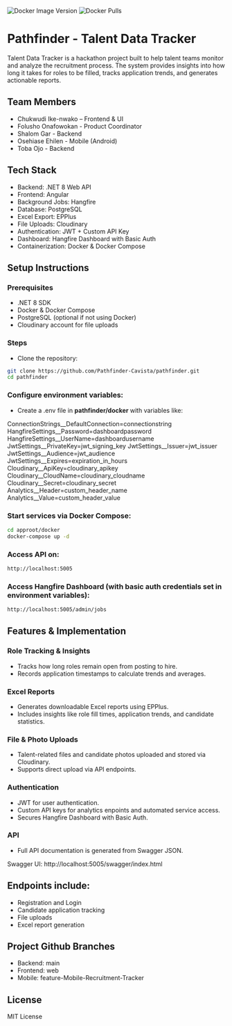 ![Docker Image Version](https://img.shields.io/docker/v/blueclikk/pathfinder-api?sort=semver&label=version)
![Docker Pulls](https://img.shields.io/docker/pulls/blueclikk/pathfinder-api)

# Pathfinder - Talent Data Tracker

Talent Data Tracker is a hackathon project built to help talent teams monitor and analyze the recruitment process.
The system provides insights into how long it takes for roles to be filled, tracks application trends, and generates actionable reports.

## Team Members

- Chukwudi Ike-nwako – Frontend & UI
- Folusho Onafowokan - Product Coordinator
- Shalom Gar - Backend
- Osehiase Ehilen - Mobile (Android)
- Toba Ojo - Backend

## Tech Stack

- Backend: .NET 8 Web API
- Frontend: Angular
- Background Jobs: Hangfire
- Database: PostgreSQL
- Excel Export: EPPlus
- File Uploads: Cloudinary
- Authentication: JWT + Custom API Key
- Dashboard: Hangfire Dashboard with Basic Auth
- Containerization: Docker & Docker Compose

## Setup Instructions

### Prerequisites

- .NET 8 SDK
- Docker & Docker Compose
- PostgreSQL (optional if not using Docker)
- Cloudinary account for file uploads

### Steps

- Clone the repository:

```bash
git clone https://github.com/Pathfinder-Cavista/pathfinder.git
cd pathfinder
```

### Configure environment variables:

- Create a .env file in **pathfinder/docker** with variables like:

ConnectionStrings\_\_DefaultConnection=connectionstring
HangfireSettings\_\_Password=dashboardpassword
HangfireSettings\_\_UserName=dashboardusername
JwtSettings\_\_PrivateKey=jwt_signing_key
JwtSettings\_\_Issuer=jwt_issuer
JwtSettings\_\_Audience=jwt_audience
JwtSettings\_\_Expires=expiration_in_hours
Cloudinary\_\_ApiKey=cloudinary_apikey
Cloudinary\_\_CloudName=cloudinary_cloudname
Cloudinary\_\_Secret=cloudinary_secret
Analytics\_\_Header=custom_header_name
Analytics\_\_Value=custom_header_value

### Start services via Docker Compose:

```bash
cd approot/docker
docker-compose up -d
```

### Access API on:

```bash
http://localhost:5005
```

### Access Hangfire Dashboard (with basic auth credentials set in environment variables):

```bash
http://localhost:5005/admin/jobs
```

## Features & Implementation

### Role Tracking & Insights

- Tracks how long roles remain open from posting to hire.
- Records application timestamps to calculate trends and averages.

### Excel Reports

- Generates downloadable Excel reports using EPPlus.
- Includes insights like role fill times, application trends, and candidate statistics.

### File & Photo Uploads

- Talent-related files and candidate photos uploaded and stored via Cloudinary.
- Supports direct upload via API endpoints.

### Authentication

- JWT for user authentication.
- Custom API keys for analytics enpoints and automated service access.
- Secures Hangfire Dashboard with Basic Auth.

### API

- Full API documentation is generated from Swagger JSON.

Swagger UI: http://localhost:5005/swagger/index.html

## Endpoints include:

- Registration and Login
- Candidate application tracking
- File uploads
- Excel report generation

## Project Github Branches

- Backend: main
- Frontend: web
- Mobile: feature-Mobile-Recruitment-Tracker

## License

MIT License
